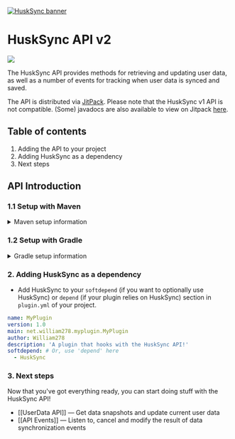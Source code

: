 [![HuskSync banner](https://raw.githubusercontent.com/WiIIiam278/HuskSync/master/images/banner.png)](https://github.com/WiIIiam278/HuskSync)
# HuskSync API v2
![](https://jitpack.io/v/WiIIiam278/HuskSync.svg)

The HuskSync API provides methods for retrieving and updating user data, as well as a number of events for tracking when user data is synced and saved. 

The API is distributed via [JitPack](https://jitpack.io/#net.william278/HuskSync). Please note that the HuskSync v1 API is not compatible.
(Some) javadocs are also available to view on Jitpack [here](https://javadoc.jitpack.io/net/william278/HuskSync/latest/javadoc/).

## Table of contents
1. Adding the API to your project
2. Adding HuskSync as a dependency
3. Next steps

## API Introduction
### 1.1 Setup with Maven
<details>
<summary>Maven setup information</summary>

- Add the repository to your `pom.xml` as per below.
```xml
<repositories>
    <repository>
        <id>jitpack.io</id>
        <url>https://jitpack.io</url>
    </repository>
</repositories>
```
- Add the dependency to your `pom.xml` as per below. Replace `version` with the latest version of HuskSync (without the v): ![Latest version](https://img.shields.io/github/v/tag/WiIIiam278/HuskSync?color=%23282828&label=%20&style=flat-square)
```xml
<dependency>
    <groupId>net.william278</groupId>
    <artifactId>HuskSync</artifactId>
    <version>version</version>
    <scope>provided</scope>
</dependency>
```
</details>

### 1.2 Setup with Gradle
<details>
<summary>Gradle setup information</summary>

- Add the dependency like so to your `build.gradle`:
```groovy
allprojects {
	repositories {
		maven { url 'https://jitpack.io' }
	}
}
```
- Add the dependency as per below. Replace `version` with the latest version of HuskSync (without the v): ![Latest version](https://img.shields.io/github/v/tag/WiIIiam278/HuskSync?color=%23282828&label=%20&style=flat-square)

```groovy
dependencies {
    compileOnly 'net.william278:HuskSync:version'
}
```
</details>

### 2. Adding HuskSync as a dependency
- Add HuskSync to your `softdepend` (if you want to optionally use HuskSync) or `depend` (if your plugin relies on HuskSync) section in `plugin.yml` of your project.

```yaml
name: MyPlugin
version: 1.0
main: net.william278.myplugin.MyPlugin
author: William278
description: 'A plugin that hooks with the HuskSync API!'
softdepend: # Or, use 'depend' here
  - HuskSync
```

### 3. Next steps
Now that you've got everything ready, you can start doing stuff with the HuskSync API!
- [[UserData API]] &mdash; Get data snapshots and update current user data
- [[API Events]] &mdash; Listen to, cancel and modify the result of data synchronization events